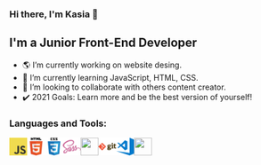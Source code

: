 ### Hi there, I'm Kasia 👋

## I'm a Junior Front-End Developer 
- :earth_americas: I’m currently working on website desing.
- 🌱 I’m currently learning JavaScript, HTML, CSS.
- :couple: I’m looking to collaborate with others content creator.
- :heavy_check_mark: 2021 Goals: Learn more and be the best version of yourself!

### Languages and Tools:
<img width="32" align="left" src="https://raw.githubusercontent.com/github/explore/80688e429a7d4ef2fca1e82350fe8e3517d3494d/topics/javascript/javascript.png" />
<img width="32" align="left" src="https://raw.githubusercontent.com/github/explore/80688e429a7d4ef2fca1e82350fe8e3517d3494d/topics/html/html.png" />
<img width="32" align="left" src="https://raw.githubusercontent.com/github/explore/80688e429a7d4ef2fca1e82350fe8e3517d3494d/topics/css/css.png" />
<img width="32" align="left" src="https://raw.githubusercontent.com/github/explore/80688e429a7d4ef2fca1e82350fe8e3517d3494d/topics/sass/sass.png" />
<img height="32" width="32" align="left" src="https://cdn.jsdelivr.net/npm/simple-icons@v5/icons/github.svg" />
<img width="32" align="left" src="https://raw.githubusercontent.com/github/explore/80688e429a7d4ef2fca1e82350fe8e3517d3494d/topics/git/git.png" />
<img width="32" align="left" src="https://raw.githubusercontent.com/github/explore/80688e429a7d4ef2fca1e82350fe8e3517d3494d/topics/visual-studio-code/visual-studio-code.png" />
<img height="32" width="32" align="left" src="https://cdn.jsdelivr.net/npm/simple-icons@v5/icons/canva.svg" />




<!--- kchelminska/kchelminska is a ✨ special ✨ repository because its `README.md` (this file) appears on your GitHub profile.
You can click the Preview link to take a look at your changes.
--->
